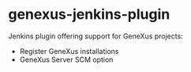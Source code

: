 # genexus-jenkins-plugin

Jenkins plugin offering support for GeneXus projects:

- Register GeneXus installations
- GeneXus Server SCM option



